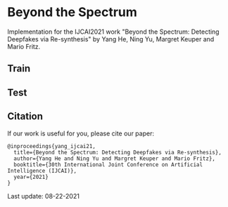 # Beyond the Spectrum
Implementation for the IJCAI2021 work "Beyond the Spectrum: Detecting Deepfakes via Re-synthesis" by Yang He, Ning Yu, Margret Keuper and Mario Fritz.

## Train

## Test

## Citation
If our work is useful for you, please cite our paper:

    @inproceedings{yang_ijcai21,
      title={Beyond the Spectrum: Detecting Deepfakes via Re-synthesis},
      author={Yang He and Ning Yu and Margret Keuper and Mario Fritz},
      booktitle={30th International Joint Conference on Artificial Intelligence (IJCAI)},
      year={2021}
    }

Last update: 08-22-2021